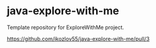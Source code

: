 # java-explore-with-me
Template repository for ExploreWithMe project.

https://github.com/ikozlov55/java-explore-with-me/pull/3